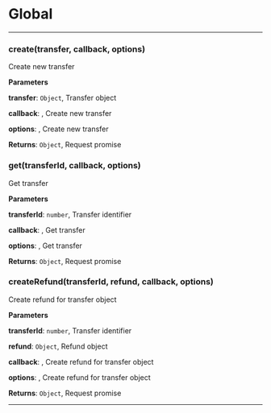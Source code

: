 # Global





* * *

### create(transfer, callback, options) 

Create new transfer

**Parameters**

**transfer**: `Object`, Transfer object

**callback**: , Create new transfer

**options**: , Create new transfer

**Returns**: `Object`, Request promise


### get(transferId, callback, options) 

Get transfer

**Parameters**

**transferId**: `number`, Transfer identifier

**callback**: , Get transfer

**options**: , Get transfer

**Returns**: `Object`, Request promise


### createRefund(transferId, refund, callback, options) 

Create refund for transfer object

**Parameters**

**transferId**: `number`, Transfer identifier

**refund**: `Object`, Refund object

**callback**: , Create refund for transfer object

**options**: , Create refund for transfer object

**Returns**: `Object`, Request promise



* * *










